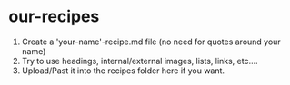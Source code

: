 # our-recipes

1. Create a 'your-name'-recipe.md file (no need for quotes around your name)
1. Try to use headings, internal/external images, lists, links, etc....
1. Upload/Past it into the recipes folder here if you want.
